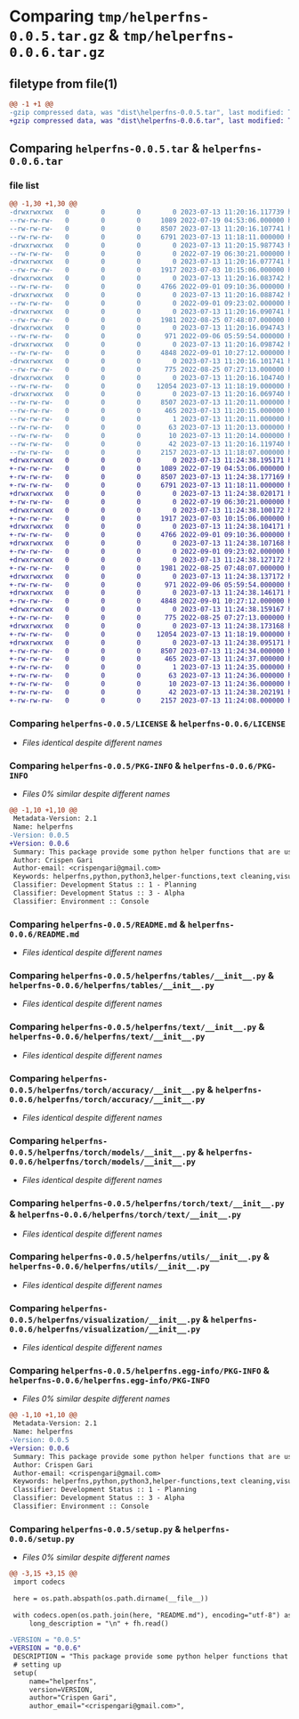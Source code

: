 # Comparing `tmp/helperfns-0.0.5.tar.gz` & `tmp/helperfns-0.0.6.tar.gz`

## filetype from file(1)

```diff
@@ -1 +1 @@
-gzip compressed data, was "dist\helperfns-0.0.5.tar", last modified: Thu Jul 13 11:20:16 2023, max compression
+gzip compressed data, was "dist\helperfns-0.0.6.tar", last modified: Thu Jul 13 11:24:38 2023, max compression
```

## Comparing `helperfns-0.0.5.tar` & `helperfns-0.0.6.tar`

### file list

```diff
@@ -1,30 +1,30 @@
-drwxrwxrwx   0        0        0        0 2023-07-13 11:20:16.117739 helperfns-0.0.5/
--rw-rw-rw-   0        0        0     1089 2022-07-19 04:53:06.000000 helperfns-0.0.5/LICENSE
--rw-rw-rw-   0        0        0     8507 2023-07-13 11:20:16.107741 helperfns-0.0.5/PKG-INFO
--rw-rw-rw-   0        0        0     6791 2023-07-13 11:18:11.000000 helperfns-0.0.5/README.md
-drwxrwxrwx   0        0        0        0 2023-07-13 11:20:15.987743 helperfns-0.0.5/helperfns/
--rw-rw-rw-   0        0        0        0 2022-07-19 06:30:21.000000 helperfns-0.0.5/helperfns/__init__.py
-drwxrwxrwx   0        0        0        0 2023-07-13 11:20:16.077741 helperfns-0.0.5/helperfns/tables/
--rw-rw-rw-   0        0        0     1917 2023-07-03 10:15:06.000000 helperfns-0.0.5/helperfns/tables/__init__.py
-drwxrwxrwx   0        0        0        0 2023-07-13 11:20:16.083742 helperfns-0.0.5/helperfns/text/
--rw-rw-rw-   0        0        0     4766 2022-09-01 09:10:36.000000 helperfns-0.0.5/helperfns/text/__init__.py
-drwxrwxrwx   0        0        0        0 2023-07-13 11:20:16.088742 helperfns-0.0.5/helperfns/torch/
--rw-rw-rw-   0        0        0        0 2022-09-01 09:23:02.000000 helperfns-0.0.5/helperfns/torch/__init__.py
-drwxrwxrwx   0        0        0        0 2023-07-13 11:20:16.090741 helperfns-0.0.5/helperfns/torch/accuracy/
--rw-rw-rw-   0        0        0     1981 2022-08-25 07:48:07.000000 helperfns-0.0.5/helperfns/torch/accuracy/__init__.py
-drwxrwxrwx   0        0        0        0 2023-07-13 11:20:16.094743 helperfns-0.0.5/helperfns/torch/models/
--rw-rw-rw-   0        0        0      971 2022-09-06 05:59:54.000000 helperfns-0.0.5/helperfns/torch/models/__init__.py
-drwxrwxrwx   0        0        0        0 2023-07-13 11:20:16.098742 helperfns-0.0.5/helperfns/torch/text/
--rw-rw-rw-   0        0        0     4848 2022-09-01 10:27:12.000000 helperfns-0.0.5/helperfns/torch/text/__init__.py
-drwxrwxrwx   0        0        0        0 2023-07-13 11:20:16.101741 helperfns-0.0.5/helperfns/utils/
--rw-rw-rw-   0        0        0      775 2022-08-25 07:27:13.000000 helperfns-0.0.5/helperfns/utils/__init__.py
-drwxrwxrwx   0        0        0        0 2023-07-13 11:20:16.104740 helperfns-0.0.5/helperfns/visualization/
--rw-rw-rw-   0        0        0    12054 2023-07-13 11:18:19.000000 helperfns-0.0.5/helperfns/visualization/__init__.py
-drwxrwxrwx   0        0        0        0 2023-07-13 11:20:16.069740 helperfns-0.0.5/helperfns.egg-info/
--rw-rw-rw-   0        0        0     8507 2023-07-13 11:20:11.000000 helperfns-0.0.5/helperfns.egg-info/PKG-INFO
--rw-rw-rw-   0        0        0      465 2023-07-13 11:20:15.000000 helperfns-0.0.5/helperfns.egg-info/SOURCES.txt
--rw-rw-rw-   0        0        0        1 2023-07-13 11:20:11.000000 helperfns-0.0.5/helperfns.egg-info/dependency_links.txt
--rw-rw-rw-   0        0        0       63 2023-07-13 11:20:13.000000 helperfns-0.0.5/helperfns.egg-info/requires.txt
--rw-rw-rw-   0        0        0       10 2023-07-13 11:20:14.000000 helperfns-0.0.5/helperfns.egg-info/top_level.txt
--rw-rw-rw-   0        0        0       42 2023-07-13 11:20:16.119740 helperfns-0.0.5/setup.cfg
--rw-rw-rw-   0        0        0     2157 2023-07-13 11:18:07.000000 helperfns-0.0.5/setup.py
+drwxrwxrwx   0        0        0        0 2023-07-13 11:24:38.195171 helperfns-0.0.6/
+-rw-rw-rw-   0        0        0     1089 2022-07-19 04:53:06.000000 helperfns-0.0.6/LICENSE
+-rw-rw-rw-   0        0        0     8507 2023-07-13 11:24:38.177169 helperfns-0.0.6/PKG-INFO
+-rw-rw-rw-   0        0        0     6791 2023-07-13 11:18:11.000000 helperfns-0.0.6/README.md
+drwxrwxrwx   0        0        0        0 2023-07-13 11:24:38.020171 helperfns-0.0.6/helperfns/
+-rw-rw-rw-   0        0        0        0 2022-07-19 06:30:21.000000 helperfns-0.0.6/helperfns/__init__.py
+drwxrwxrwx   0        0        0        0 2023-07-13 11:24:38.100172 helperfns-0.0.6/helperfns/tables/
+-rw-rw-rw-   0        0        0     1917 2023-07-03 10:15:06.000000 helperfns-0.0.6/helperfns/tables/__init__.py
+drwxrwxrwx   0        0        0        0 2023-07-13 11:24:38.104171 helperfns-0.0.6/helperfns/text/
+-rw-rw-rw-   0        0        0     4766 2022-09-01 09:10:36.000000 helperfns-0.0.6/helperfns/text/__init__.py
+drwxrwxrwx   0        0        0        0 2023-07-13 11:24:38.107168 helperfns-0.0.6/helperfns/torch/
+-rw-rw-rw-   0        0        0        0 2022-09-01 09:23:02.000000 helperfns-0.0.6/helperfns/torch/__init__.py
+drwxrwxrwx   0        0        0        0 2023-07-13 11:24:38.127172 helperfns-0.0.6/helperfns/torch/accuracy/
+-rw-rw-rw-   0        0        0     1981 2022-08-25 07:48:07.000000 helperfns-0.0.6/helperfns/torch/accuracy/__init__.py
+drwxrwxrwx   0        0        0        0 2023-07-13 11:24:38.137172 helperfns-0.0.6/helperfns/torch/models/
+-rw-rw-rw-   0        0        0      971 2022-09-06 05:59:54.000000 helperfns-0.0.6/helperfns/torch/models/__init__.py
+drwxrwxrwx   0        0        0        0 2023-07-13 11:24:38.146171 helperfns-0.0.6/helperfns/torch/text/
+-rw-rw-rw-   0        0        0     4848 2022-09-01 10:27:12.000000 helperfns-0.0.6/helperfns/torch/text/__init__.py
+drwxrwxrwx   0        0        0        0 2023-07-13 11:24:38.159167 helperfns-0.0.6/helperfns/utils/
+-rw-rw-rw-   0        0        0      775 2022-08-25 07:27:13.000000 helperfns-0.0.6/helperfns/utils/__init__.py
+drwxrwxrwx   0        0        0        0 2023-07-13 11:24:38.173168 helperfns-0.0.6/helperfns/visualization/
+-rw-rw-rw-   0        0        0    12054 2023-07-13 11:18:19.000000 helperfns-0.0.6/helperfns/visualization/__init__.py
+drwxrwxrwx   0        0        0        0 2023-07-13 11:24:38.095171 helperfns-0.0.6/helperfns.egg-info/
+-rw-rw-rw-   0        0        0     8507 2023-07-13 11:24:34.000000 helperfns-0.0.6/helperfns.egg-info/PKG-INFO
+-rw-rw-rw-   0        0        0      465 2023-07-13 11:24:37.000000 helperfns-0.0.6/helperfns.egg-info/SOURCES.txt
+-rw-rw-rw-   0        0        0        1 2023-07-13 11:24:35.000000 helperfns-0.0.6/helperfns.egg-info/dependency_links.txt
+-rw-rw-rw-   0        0        0       63 2023-07-13 11:24:36.000000 helperfns-0.0.6/helperfns.egg-info/requires.txt
+-rw-rw-rw-   0        0        0       10 2023-07-13 11:24:36.000000 helperfns-0.0.6/helperfns.egg-info/top_level.txt
+-rw-rw-rw-   0        0        0       42 2023-07-13 11:24:38.202191 helperfns-0.0.6/setup.cfg
+-rw-rw-rw-   0        0        0     2157 2023-07-13 11:24:08.000000 helperfns-0.0.6/setup.py
```

### Comparing `helperfns-0.0.5/LICENSE` & `helperfns-0.0.6/LICENSE`

 * *Files identical despite different names*

### Comparing `helperfns-0.0.5/PKG-INFO` & `helperfns-0.0.6/PKG-INFO`

 * *Files 0% similar despite different names*

```diff
@@ -1,10 +1,10 @@
 Metadata-Version: 2.1
 Name: helperfns
-Version: 0.0.5
+Version: 0.0.6
 Summary: This package provide some python helper functions that are useful in machine learning.
 Author: Crispen Gari
 Author-email: <crispengari@gmail.com>
 Keywords: helperfns,python,python3,helper-functions,text cleaning,visualization,machine-learning
 Classifier: Development Status :: 1 - Planning
 Classifier: Development Status :: 3 - Alpha
 Classifier: Environment :: Console
```

### Comparing `helperfns-0.0.5/README.md` & `helperfns-0.0.6/README.md`

 * *Files identical despite different names*

### Comparing `helperfns-0.0.5/helperfns/tables/__init__.py` & `helperfns-0.0.6/helperfns/tables/__init__.py`

 * *Files identical despite different names*

### Comparing `helperfns-0.0.5/helperfns/text/__init__.py` & `helperfns-0.0.6/helperfns/text/__init__.py`

 * *Files identical despite different names*

### Comparing `helperfns-0.0.5/helperfns/torch/accuracy/__init__.py` & `helperfns-0.0.6/helperfns/torch/accuracy/__init__.py`

 * *Files identical despite different names*

### Comparing `helperfns-0.0.5/helperfns/torch/models/__init__.py` & `helperfns-0.0.6/helperfns/torch/models/__init__.py`

 * *Files identical despite different names*

### Comparing `helperfns-0.0.5/helperfns/torch/text/__init__.py` & `helperfns-0.0.6/helperfns/torch/text/__init__.py`

 * *Files identical despite different names*

### Comparing `helperfns-0.0.5/helperfns/utils/__init__.py` & `helperfns-0.0.6/helperfns/utils/__init__.py`

 * *Files identical despite different names*

### Comparing `helperfns-0.0.5/helperfns/visualization/__init__.py` & `helperfns-0.0.6/helperfns/visualization/__init__.py`

 * *Files identical despite different names*

### Comparing `helperfns-0.0.5/helperfns.egg-info/PKG-INFO` & `helperfns-0.0.6/helperfns.egg-info/PKG-INFO`

 * *Files 0% similar despite different names*

```diff
@@ -1,10 +1,10 @@
 Metadata-Version: 2.1
 Name: helperfns
-Version: 0.0.5
+Version: 0.0.6
 Summary: This package provide some python helper functions that are useful in machine learning.
 Author: Crispen Gari
 Author-email: <crispengari@gmail.com>
 Keywords: helperfns,python,python3,helper-functions,text cleaning,visualization,machine-learning
 Classifier: Development Status :: 1 - Planning
 Classifier: Development Status :: 3 - Alpha
 Classifier: Environment :: Console
```

### Comparing `helperfns-0.0.5/setup.py` & `helperfns-0.0.6/setup.py`

 * *Files 0% similar despite different names*

```diff
@@ -3,15 +3,15 @@
 import codecs
 
 here = os.path.abspath(os.path.dirname(__file__))
 
 with codecs.open(os.path.join(here, "README.md"), encoding="utf-8") as fh:
     long_description = "\n" + fh.read()
 
-VERSION = "0.0.5"
+VERSION = "0.0.6"
 DESCRIPTION = "This package provide some python helper functions that are useful in machine learning."
 # setting up
 setup(
     name="helperfns",
     version=VERSION,
     author="Crispen Gari",
     author_email="<crispengari@gmail.com>",
```

